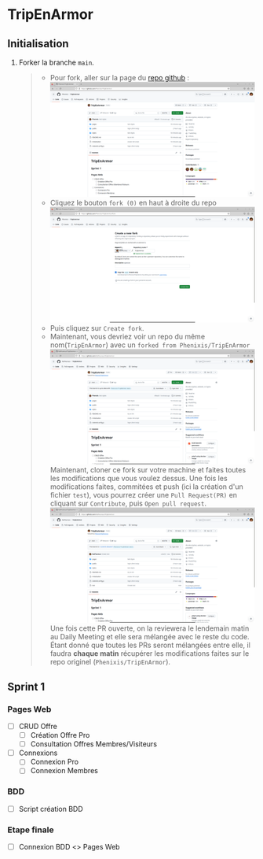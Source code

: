 # TripEnArmor

## Initialisation

1. Forker la branche `main`.
    > - Pour fork, aller sur la page du [repo github](https://github.com/Phenixis/TripEnArmor) : ![](README_files/screenshot1.png)
    > - Cliquez le bouton `fork (0)` en haut à droite du repo ![](README_files/screenshot2.png)
    > - Puis cliquez sur `Create fork`.
    > - Maintenant, vous devriez voir un repo du même nom(`TripEnArmor`) avec un `forked from Phenixis/TripEnArmor` ![](README_files/screenshot3.png)
    > Maintenant, cloner ce fork sur votre machine et faites toutes les modifications que vous voulez dessus. Une fois les modifications faites, commitées et push (ici la création d'un fichier `test`), vous pourrez créer une `Pull Request(PR)` en cliquant sur `Contribute`, puis `Open pull request`. ![](README_files/screenshot4.png)
    > Une fois cette PR ouverte, on la reviewera le lendemain matin au Daily Meeting et elle sera mélangée avec le reste du code. Étant donné que toutes les PRs seront mélangées entre elle, il faudra **chaque matin** récupérer les modifications faites sur le repo originel (`Phenixis/TripEnArmor`).

## Sprint 1

### Pages Web
- [ ] CRUD Offre
    - [ ] Création Offre Pro
    - [ ] Consultation Offres Membres/Visiteurs
- [ ] Connexions
    - [ ] Connexion Pro
    - [ ] Connexion Membres

### BDD
- [ ] Script création BDD

### Etape finale
- [ ] Connexion BDD <> Pages Web